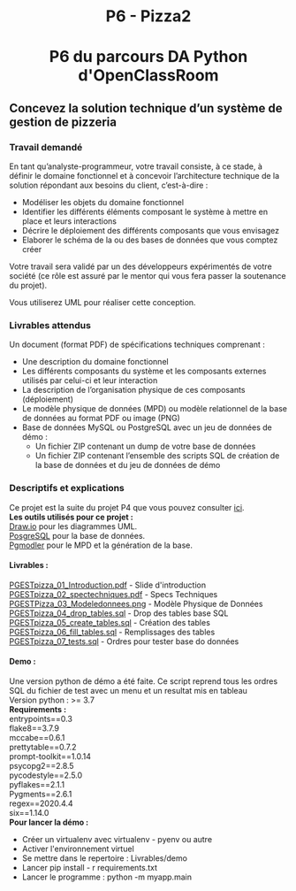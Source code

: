 <center><h1> P6 - Pizza2 </h1></center>

# <center>P6 du parcours DA Python d'OpenClassRoom</center>
## Concevez la solution technique d’un système de gestion de pizzeria
### Travail demandé  
En tant qu’analyste-programmeur, votre travail consiste, à ce stade, à définir le domaine fonctionnel et à concevoir l’architecture technique de la solution répondant aux besoins du client, c’est-à-dire :

  * Modéliser les objets du domaine fonctionnel
  * Identifier les différents éléments composant le système à mettre en place et leurs interactions
 * Décrire le déploiement des différents composants que vous envisagez
 * Elaborer le schéma de la ou des bases de données que vous comptez créer

Votre travail sera validé par un des développeurs expérimentés de votre société (ce rôle est assuré par le mentor qui vous fera passer la soutenance du projet).

Vous utiliserez UML pour réaliser cette conception.  

### Livrables attendus
Un document (format PDF) de spécifications techniques comprenant :

* Une description du domaine fonctionnel
* Les différents composants du système et les composants externes utilisés par celui-ci et leur interaction
* La description de l’organisation physique de ces composants (déploiement)
* Le modèle physique de données (MPD) ou modèle relationnel de la base de données au format PDF ou image (PNG)
 * Base de données MySQL ou PostgreSQL avec un jeu de données de démo :
      * Un fichier ZIP contenant un dump de votre base de données
      * Un fichier ZIP contenant l’ensemble des scripts SQL de création de la base de données et du jeu de données de démo
      
### Descriptifs et explications
Ce projet est la suite du projet P4 que vous pouvez consulter [ici](https://github.com/jmlm74/P4-pizza1).  
__Les outils utilisés pour ce projet :__  
[Draw.io](https://drawio-app.com/) pour les diagrammes UML.  
[PosgreSQL](https://www.postgresql.org/) pour la base de données.  
[Pgmodler](https://pgmodeler.io/) pour le MPD et la génération de la base.  

#### Livrables :  
[PGESTpizza_01_Introduction.pdf](/Livrables/PGESTpizza_01_Introduction.pdf) - Slide d'introduction  
[PGESTpizza_02_spectechniques.pdf](/Livrables/PGESTpizza_02_spectechniques.pdf) - Specs Techniques  
[PGESTPizza_03_Modeledonnees.png](/Livrables/PGESTPizza_03_Modeledonnees.png) - Modèle Physique de Données  
[PGESTpizza_04_drop_tables.sql](/Livrables/PGESTpizza_04_drop_tables.sql) - Drop des tables base SQL  
[PGESTpizza_05_create_tables.sql](/Livrables/PGESTpizza_05_create_tables.sql) - Création des tables  
[PGESTpizza_06_fill_tables.sql](/Livrables/PGESTpizza_06_fill_tables.sql) - Remplissages des tables  
[PGESTpizza_07_tests.sql](/Livrables/PGESTpizza_07_tests.sql) - Ordres pour tester base do données  

#### Demo :  
Une version python de démo a été faite.  Ce script reprend tous les ordres SQL du fichier de test avec un menu et un resultat mis en tableau  
Version python :  >= 3.7  
__Requirements :__  
entrypoints==0.3  
flake8==3.7.9  
mccabe==0.6.1  
prettytable==0.7.2  
prompt-toolkit==1.0.14  
psycopg2==2.8.5  
pycodestyle==2.5.0  
pyflakes==2.1.1  
Pygments==2.6.1  
regex==2020.4.4  
six==1.14.0  
__Pour  lancer la démo :__  
- Créer un virtualenv avec virtualenv - pyenv ou autre  
- Activer l'environnement virtuel  
- Se mettre dans le repertoire : Livrables/demo  
- Lancer pip install - r requirements.txt  
- Lancer le programme : python -m myapp.main  
